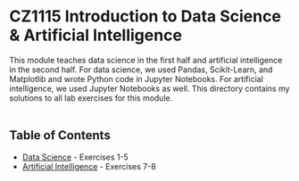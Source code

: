 # CZ1115 Introduction to Data Science & Artificial Intelligence
This module teaches data science in the first half and artificial intelligence in the second half. For data science, we used Pandas, Scikit-Learn, and Matplotlib and wrote Python code in Jupyter Notebooks. For artificial intelligence, we used Jupyter Notebooks as well. This directory contains my solutions to all lab exercises for this module.
<br><br>

## Table of Contents
* [Data Science](Exercises%20-%20Data%20Science/) - Exercises 1-5
* [Artificial Intelligence](Exercises%20-%20Artificial%20Intelligence/) - Exercises 7-8